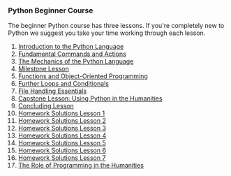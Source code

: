 ### Python Beginner Course
<link rel="stylesheet" href="../../cookbook.css">
The beginner Python course has three lessons. If you're completely new to Python we suggest you take your time working through each lesson.

1. [Introduction to the Python Language](lesson1-introduction-python-language)
2. [Fundamental Commands and Actions](lesson2-fundamental-commands-python)
3. [The Mechanics of the Python Language](lesson3-mechanics-python-language)
4. [Milestone Lesson](lesson4-milestone-lesson)
5. [Functions and Object-Oriented Programming](lesson5-functions-and-object-oriented-programming)
6. [Further Loops and Conditionals](lesson6-further-loops-and-conditionals)
7. [File Handling Essentials](lesson7-file-handling-essentials)
8. [Capstone Lesson: Using Python in the Humanities](lesson8-capstone-using-python-in-humanities)
9. [Concluding Lesson](lesson9-concluding-lesson)
10. [Homework Solutions Lesson 1](homework-solutions-lesson1)
11. [Homework Solutions Lesson 2](homework-solutions-lesson2)
12. [Homework Solutions Lesson 3](homework-solutions-lesson3)
13. [Homework Solutions Lesson 4](homework-solutions-lesson4)
14. [Homework Solutions Lesson 5](homework-solutions-lesson5)
15. [Homework Solutions Lesson 6](homework-solutions-lesson6)
16. [Homework Solutions Lesson 7](homework-solutions-lesson7)
17. [The Role of Programming in the Humanities](Role-Programming-Humanities)
